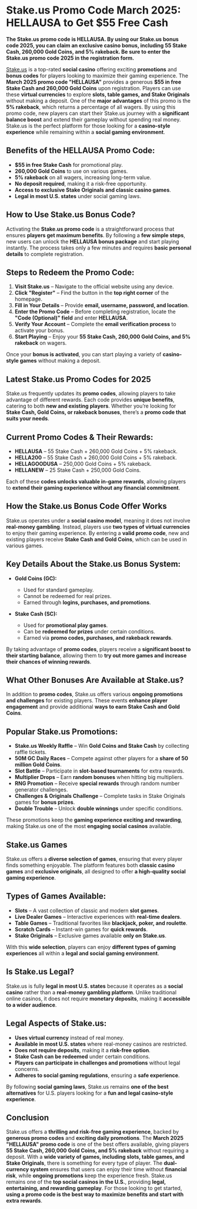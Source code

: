 # **Stake.us Promo Code March 2025: HELLAUSA to Get $55 Free Cash**

**The Stake.us promo code is HELLAUSA. By using our Stake.us bonus code 2025, you can claim an exclusive casino bonus, including 55 Stake Cash, 260,000 Gold Coins, and 5% rakeback. Be sure to enter the Stake.us promo code 2025 in the registration form.**

[Stake.us](https://stake.us/?c=8da027adcb&offer=HELLAUSA) is a top-rated **social casino** offering exciting **promotions** and **bonus codes** for players looking to maximize their gaming experience. The **March 2025 promo code "HELLAUSA"** provides a generous **$55 in free Stake Cash and 260,000 Gold Coins** upon registration. Players can use these **virtual currencies** to explore **slots, table games, and Stake Originals** without making a deposit. One of the **major advantages** of this promo is the **5% rakeback**, which returns a percentage of all wagers. By using this promo code, new players can start their Stake.us journey with a **significant balance boost** and extend their gameplay without spending real money. Stake.us is the perfect platform for those looking for a **casino-style experience** while remaining within a **social gaming environment**.

## **Benefits of the HELLAUSA Promo Code:**

*   **$55 in free Stake Cash** for promotional play.
*   **260,000 Gold Coins** to use on various games.
*   **5% rakeback** on all wagers, increasing long-term value.
*   **No deposit required**, making it a risk-free opportunity.
*   **Access to exclusive Stake Originals and classic casino games**.
*   **Legal in most U.S. states** under social gaming laws.

## **How to Use Stake.us Bonus Code?**

Activating the **Stake.us promo code** is a straightforward process that ensures **players get maximum benefits**. By following a **few simple steps**, new users can unlock the **HELLAUSA bonus package** and start playing instantly. The process takes only a few minutes and requires **basic personal details** to complete registration.

## **Steps to Redeem the Promo Code:**

1.  **Visit Stake.us** – Navigate to the official website using any device.
2.  **Click "Register"** – Find the button in the **top right corner** of the homepage.
3.  **Fill in Your Details** – Provide **email, username, password, and location**.
4.  **Enter the Promo Code** – Before completing registration, locate the **"Code (Optional)" field** and enter **HELLAUSA**.
5.  **Verify Your Account** – Complete the **email verification process** to activate your bonus.
6.  **Start Playing** – Enjoy your **55 Stake Cash, 260,000 Gold Coins, and 5% rakeback** on wagers.

Once your **bonus is activated**, you can start playing a variety of **casino-style games** without making a deposit.

## **Latest Stake.us Promo Codes for 2025**

Stake.us frequently updates its **promo codes**, allowing players to take advantage of different rewards. Each code provides **unique benefits**, catering to both **new and existing players**. Whether you’re looking for **Stake Cash, Gold Coins, or rakeback bonuses**, there’s a **promo code that suits your needs**.

## **Current Promo Codes & Their Rewards:**

*   **HELLAUSA** – 55 Stake Cash + 260,000 Gold Coins + 5% rakeback.
*   **HELLA200** – 55 Stake Cash + 260,000 Gold Coins + 5% rakeback.
*   **HELLAGOODUSA** – 250,000 Gold Coins + 5% rakeback.
*   **HELLANEW** – 25 Stake Cash + 250,000 Gold Coins.

Each of these **codes unlocks valuable in-game rewards**, allowing players to **extend their gaming experience without any financial commitment**.

## **How the Stake.us Bonus Code Offer Works**

Stake.us operates under a **social casino model**, meaning it does not involve **real-money gambling**. Instead, players use **two types of virtual currencies** to enjoy their gaming experience. By entering a **valid promo code**, new and existing players receive **Stake Cash and Gold Coins**, which can be used in various games.

## **Key Details About the Stake.us Bonus System:**

*   **Gold Coins (GC):**
    
    *   Used for standard gameplay.
    *   Cannot be redeemed for real prizes.
    *   Earned through **logins, purchases, and promotions**.
*   **Stake Cash (SC):**
    
    *   Used for **promotional play games**.
    *   Can be **redeemed for prizes** under certain conditions.
    *   Earned via **promo codes, purchases, and rakeback rewards**.

By taking advantage of **promo codes**, players receive a **significant boost to their starting balance**, allowing them to **try out more games and increase their chances of winning rewards**.

## **What Other Bonuses Are Available at Stake.us?**

In addition to **promo codes**, Stake.us offers various **ongoing promotions and challenges** for existing players. These events **enhance player engagement** and provide additional **ways to earn Stake Cash and Gold Coins**.

## **Popular Stake.us Promotions:**

*   **Stake.us Weekly Raffle** – Win **Gold Coins and Stake Cash** by collecting raffle tickets.
*   **50M GC Daily Races** – Compete against other players for a **share of 50 million Gold Coins**.
*   **Slot Battle** – Participate in **slot-based tournaments** for extra rewards.
*   **Multiplier Drops** – Earn **random bonuses** when hitting big multipliers.
*   **RNG Promotion** – Receive **special rewards** through random number generator challenges.
*   **Challenges & Originals Challenge** – Complete tasks in Stake Originals games for **bonus prizes**.
*   **Double Trouble** – Unlock **double winnings** under specific conditions.

These promotions keep the **gaming experience exciting and rewarding**, making Stake.us one of the most **engaging social casinos** available.

## **Stake.us Games**

Stake.us offers a **diverse selection of games**, ensuring that every player finds something enjoyable. The platform features both **classic casino games** and **exclusive originals**, all designed to offer **a high-quality social gaming experience**.

## **Types of Games Available:**

*   **Slots** – A vast collection of classic and modern **slot games**.
*   **Live Dealer Games** – Interactive experiences with **real-time dealers**.
*   **Table Games** – Traditional favorites like **blackjack, poker, and roulette**.
*   **Scratch Cards** – Instant-win games for **quick rewards**.
*   **Stake Originals** – Exclusive games available **only on Stake.us**.

With this **wide selection**, players can enjoy **different types of gaming experiences** all within a **legal and social gaming environment**.

## **Is Stake.us Legal?**

Stake.us is fully **legal in most U.S. states** because it operates as a **social casino** rather than a **real-money gambling platform**. Unlike traditional online casinos, it does not require **monetary deposits**, making it **accessible to a wider audience**.

## **Legal Aspects of Stake.us:**

*   **Uses virtual currency** instead of real money.
*   **Available in most U.S. states** where real-money casinos are restricted.
*   **Does not require deposits**, making it a **risk-free option**.
*   **Stake Cash can be redeemed** under certain conditions.
*   **Players can participate in challenges and promotions** without legal concerns.
*   **Adheres to social gaming regulations**, ensuring a **safe experience**.

By following **social gaming laws**, Stake.us remains **one of the best alternatives** for U.S. players looking for a **fun and legal casino-style experience**.

## **Conclusion**

Stake.us offers a **thrilling and risk-free gaming experience**, backed by **generous promo codes** and **exciting daily promotions**. The **March 2025 "HELLAUSA" promo code** is one of the best offers available, giving players **55 Stake Cash, 260,000 Gold Coins, and 5% rakeback** without requiring a deposit. With a **wide variety of games, including slots, table games, and Stake Originals**, there is something for every type of player. The **dual-currency system** ensures that users can enjoy their time without **financial risk**, while **ongoing promotions** keep the experience fresh. Stake.us remains one of the **top social casinos in the U.S.**, providing **legal, entertaining, and rewarding gameplay**. For those looking to get started, **using a promo code is the best way to maximize benefits and start with extra rewards**.
